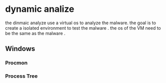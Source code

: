 # dynamic analize

the dinmaic analyze use a virtual os to analyze the malware. 
the goal is to create a isolated environment to test the malware .
the os of the VM need to be the same as the malware .


## Windows 

### Procmon 


### Process Tree